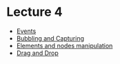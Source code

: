 <h1>
    Lecture 4
</h1>

<ul>
    <li>
        <a href="./01.md">Events</a>
    </li>
    <li>
        <a href="./02.md">Bubbling and Capturing</a>
    </li>
    <li>
        <a href="./03.md">Elements and nodes manipulation</a>
    </li>
    <li>
        <a href="./04.md">Drag and Drop</a>
    </li>
</ul>
